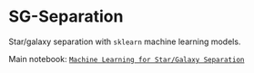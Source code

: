 # SG-Separation
 Star/galaxy separation with `sklearn` machine learning models.

 Main notebook: [`Machine Learning for Star/Galaxy Separation`](Machine%20Learning%20for%20Star/Galaxy%20Separation.ipynb)

